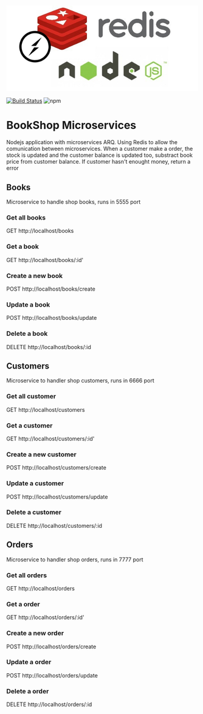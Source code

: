 ![alt text](./redis-node.jpg)

[![Build Status](https://travis-ci.org/wooltar/microservices-node-redis.svg?branch=master)](https://travis-ci.org/wooltar/microservices-node-redis)
![npm](https://img.shields.io/npm/v/npm.svg)
# BookShop Microservices

Nodejs application with microservices ARQ. Using Redis to allow the comunication between microservices. 
When a customer make a order, the stock is updated and the customer balance is updated too, substract book price from customer balance. If customer hasn't enought money, return a error

## Books

Microservice to handle shop books, runs in 5555 port

### Get all books

GET http://localhost/books


### Get a book

GET http://localhost/books/:id'


### Create a new book

POST http://localhost/books/create


### Update a book

POST http://localhost/books/update


### Delete a book

DELETE http://localhost/books/:id


## Customers

Microservice to handler shop customers, runs in 6666 port

### Get all customer

GET http://localhost/customers


### Get a customer

GET http://localhost/customers/:id'


### Create a new customer

POST http://localhost/customers/create


### Update a customer

POST http://localhost/customers/update


### Delete a customer

DELETE http://localhost/customers/:id


## Orders

Microservice to handler shop orders, runs in 7777 port

### Get all orders

GET http://localhost/orders


### Get a order

GET http://localhost/orders/:id'


### Create a new order

POST http://localhost/orders/create


### Update a order

POST http://localhost/orders/update


### Delete a order

DELETE http://localhost/orders/:id
